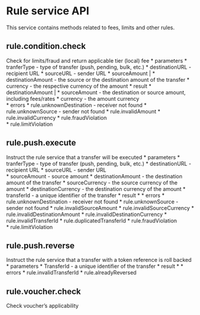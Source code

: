 # Rule service API

This service contains methods related to fees, limits and other rules.

## rule.condition.check
Check for limits/fraud and return applicable tier (local) fee
	* parameters
	    * tranferType - type of transfer (push, pending, bulk, etc.)
	    * destinationURL - recipient URL
	    * sourceURL - sender URL
	    * sourceAmount |
	    * destinationAmount - the source or the destination amount of the transfer
	    * currency - the respective currency of the amount
  	* result
	    * destinationAmount |
	    * sourceAmount - the destination or source amount, including fees/rates
	    * currency - the amount currency	 
	* errors
    	* rule.unknownDestination - receiver not found
    	* rule.unknownSource - sender not found
    	* rule.invalidAmount
    	* rule.invalidCurrency
    	* rule.fraudViolation   
    	* rule.limitViolation
## rule.push.execute
Instruct the rule service that a transfer will be executed
	* parameters
	    * tranferType - type of transfer (push, pending, bulk, etc.)
	    * destinationURL - recipient URL
	    * sourceURL - sender URL   
	    * sourceAmount - source amount
	    * destinationAmount - the destination amount of the transfer
	    * sourceCurrency - the source currency of the amount
	    * destinationCurrency - the destination currency of the amount
	    * transferId - a unique identifier of the transfer
  	* result
	    *
	* errors
    	* rule.unknownDestination - receiver not found
    	* rule.unknownSource - sender not found
    	* rule.invalidSourceAmount
    	* rule.invalidSourceCurrency
		* rule.invalidDestinationAmount
    	* rule.invalidDestinationCurrency
    	* rule.invalidTransferId
    	* rule.duplicatedTransferId
    	* rule.fraudViolation   
    	* rule.limitViolation


## rule.push.reverse
Instruct the rule service that a transfer with a token reference is roll backed
	* parameters
	    * TransferId - a unique identifier of the transfer
  	* result
	    *
	* errors
    	* rule.invalidTransferId
    	* rule.alreadyReversed

## rule.voucher.check
Check voucher’s applicability
